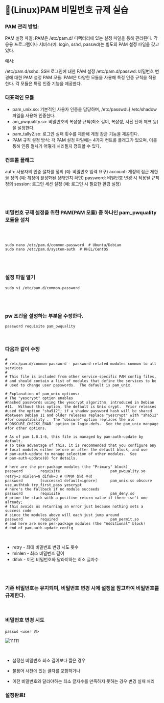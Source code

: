 # 🔑(Linux)PAM 비밀번호 규제 실습


### PAM 관리 방법:
PAM 설정 파일: PAM은 /etc/pam.d/ 디렉터리에 있는 설정 파일을 통해 관리된다. 각 응용 프로그램이나 서비스(예: login, sshd, passwd)는 별도의 PAM 설정 파일을 갖고 있다.

예시:

/etc/pam.d/sshd: SSH 로그인에 대한 PAM 설정
/etc/pam.d/passwd: 비밀번호 변경에 대한 PAM 설정
PAM 모듈: PAM은 다양한 모듈을 사용해 특정 인증 규칙을 적용한다. 각 모듈은 특정 인증 기능을 제공한다. 

### 대표적인 모듈

- pam_unix.so: 기본적인 사용자 인증을 담당하며, /etc/passwd나 /etc/shadow 파일을 사용해 인증한다.
- am_pwquality.so: 비밀번호의 복잡성 규칙(최소 길이, 복잡성, 사전 단어 체크 등)을 설정한다.
- pam_tally2.so: 로그인 실패 횟수를 제한해 계정 잠금 기능을 제공힌다.
- PAM 규칙 설정 방식: 각 PAM 설정 파일에는 4가지 컨트롤 플래그가 있으며, 이를 통해 인증 절차가 어떻게 처리될지 정의할 수 있다.


### 컨트롤 플래그
auth: 사용자의 인증 절차를 정의 (예: 비밀번호 입력 요구)
account: 계정의 접근 제한을 정의 (예: 계정이 활성화된 상태인지 확인)
password: 비밀번호 변경 시 적용될 규칙 정의
session: 로그인 세션 설정 (예: 로그인 시 필요한 환경 설정)


<br>
<br>


### 비밀번호 규제 설정을 위한 PAM(PAM 모듈) 중 하나인 pam_pwquality 모듈을 설치

<br>
<br>

```
sudo nano /etc/pam.d/common-password  # Ubuntu/Debian
sudo nano /etc/pam.d/system-auth  # RHEL/CentOS
```

<br>
<br>

### 설정 파일 열기
```
sudo vi /etc/pam.d/common-password
```

<br>
<br>

### pw 조건을 설정하는 부분을 수정한다.
`password requisite pam_pwquality`


<br>

### 다음과 같이 수정
```
#
# /etc/pam.d/common-password - password-related modules common to all services
#
# This file is included from other service-specific PAM config files,
# and should contain a list of modules that define the services to be
# used to change user passwords.  The default is pam_unix.

# Explanation of pam_unix options:
# The "yescrypt" option enables
#hashed passwords using the yescrypt algorithm, introduced in Debian
#11.  Without this option, the default is Unix crypt.  Prior releases
#used the option "sha512"; if a shadow password hash will be shared
#between Debian 11 and older releases replace "yescrypt" with "sha512"
#for compatibility .  The "obscure" option replaces the old
#`OBSCURE_CHECKS_ENAB' option in login.defs.  See the pam_unix manpage
#for other options.

# As of pam 1.0.1-6, this file is managed by pam-auth-update by default.
# To take advantage of this, it is recommended that you configure any
# local modules either before or after the default block, and use
# pam-auth-update to manage selection of other modules.  See
# pam-auth-update(8) for details.

# here are the per-package modules (the "Primary" block)
password        requisite                       pam_pwquality.so retry=3 minlen=8 difok=3 # 이부분 설정 수정
password        [success=1 default=ignore]      pam_unix.so obscure use_authtok try_first_pass yescrypt
# here's the fallback if no module succeeds
password        requisite                       pam_deny.so
# prime the stack with a positive return value if there isn't one already;
# this avoids us returning an error just because nothing sets a success code
# since the modules above will each just jump around
password        required                        pam_permit.so
# and here are more per-package modules (the "Additional" block)
# end of pam-auth-update config
```

<br>

 - retry - 최대 비밀번호 변경 시도 횟수
 - minlen - 최소 비밀번호 길이
 - difok - 이전 비밀번호와 달라야하는 최소 글자수


<br>
<br>


### 기존 비밀번호는 유지되며, 비밀번호 변경 시에 설정을 참고하여 비밀번호를 규제한다.
<br>

### 비밀번호 변경 시도
```
passwd <user 명>
```
![11111](https://github.com/user-attachments/assets/390e4c0c-763c-4728-b44d-5e0a0a2d12ef)


<br>

- 설정한 비밀번호 최소 길이보다 짧은 경우

- 불용어 사전에 있는 글자를 포함하거나

- 이전 비밀번호와 달라야하는 최소 글자수를 만족하지 못하는 경우 변경 실패 처리



### 설정완료❗
